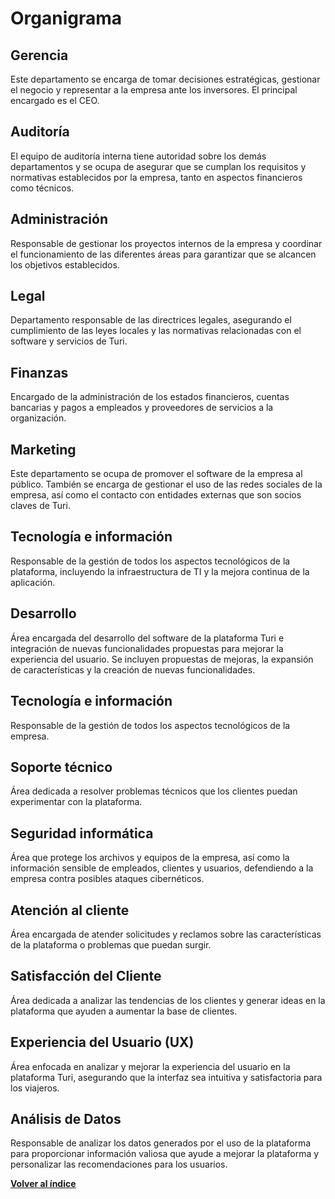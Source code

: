 # Organigrama

## Gerencia

Este departamento se encarga de tomar decisiones estratégicas, gestionar el negocio y representar a la empresa ante los inversores. El principal encargado es el CEO.

## Auditoría

El equipo de auditoría interna tiene autoridad sobre los demás departamentos y se ocupa de asegurar que se cumplan los requisitos y normativas establecidos por la empresa, tanto en aspectos financieros como técnicos.
 
## Administración

Responsable de gestionar los proyectos internos de la empresa y coordinar el funcionamiento de las diferentes áreas para garantizar que se alcancen los objetivos establecidos.

## Legal

Departamento responsable de las directrices legales, asegurando el cumplimiento de las leyes locales y las normativas relacionadas con el software y servicios de Turi.

## Finanzas

Encargado de la administración de los estados financieros, cuentas bancarias y pagos a empleados y proveedores de servicios a la organización.

## Marketing
Este departamento se ocupa de promover el software de la empresa al público. También se encarga de gestionar el uso de las redes sociales de la empresa, así como el contacto con entidades externas que son socios claves de Turi.

## Tecnología e información

Responsable de la gestión de todos los aspectos tecnológicos de la plataforma, incluyendo la infraestructura de TI y la mejora continua de la aplicación.

## Desarrollo

Área encargada del desarrollo del software de la plataforma Turi e integración de nuevas funcionalidades propuestas para mejorar la experiencia del usuario. Se incluyen propuestas de mejoras, la expansión de características y la creación de nuevas funcionalidades.

## Tecnología e información

Responsable de la gestión de todos los aspectos tecnológicos de la empresa.

## Soporte técnico

Área dedicada a resolver problemas técnicos que los clientes puedan experimentar con la plataforma.

## Seguridad informática

Área que protege los archivos y equipos de la empresa, así como la información sensible de empleados, clientes y usuarios, defendiendo a la empresa contra posibles ataques cibernéticos.


## Atención al cliente

Área encargada de atender solicitudes y reclamos sobre las características de la plataforma o problemas que puedan surgir.

## Satisfacción del Cliente

Área dedicada a analizar las tendencias de los clientes y generar ideas en la plataforma que ayuden a aumentar la base de clientes.

## Experiencia del Usuario (UX)

Área enfocada en analizar y mejorar la experiencia del usuario en la plataforma Turi, asegurando que la interfaz sea intuitiva y satisfactoria para los viajeros.

## Análisis de Datos
Responsable de analizar los datos generados por el uso de la plataforma para proporcionar información valiosa que ayude a mejorar la plataforma y personalizar las recomendaciones para los usuarios.

[**Volver al índice**](/README.md)
